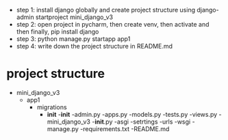 - step 1: install django globally and create project structure using django-admin startproject mini_django_v3
- step 2: open project in pycharm, then create venv, then activate and then finally, pip install django
- step 3: python manage.py startapp app1
- step 4: write down the project structure in README.md
# project structure
- mini_django_v3
  - app1
    - migrations
      - __init__
    -__init__
    -admin.py
    -apps.py
    -models.py
    -tests.py
    -views.py
  -mini_django_v3
    -__init__.py
    -asgi
    -setrtings
    -urls
    -wsgi
  -manage.py
  -requirements.txt
  -README.md